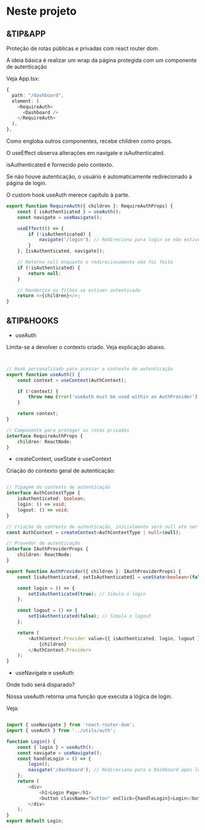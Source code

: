 # Neste projeto

## &TIP&APP

Proteção de rotas públicas e privadas com react router dom.

A ideia básica é realizar um wrap da página protegida com um componente de autenticação

Veja App.tsx:

```ts
{
  path: "/dashboard",
  element: (
    <RequireAuth>
      <Dashboard />
    </RequireAuth>
  ),
},
```

Como engloba outros componentes, recebe children como props.

O useEffect observa alterações em navigate e isAuthenticated.

isAuthenticated é fornecido pelo contexto.

Se não houve autenticação, o usuário é automaticamente redirecionado à página de login.

O custom hook useAuth merece capítulo à parte.

```ts
export function RequireAuth({ children }: RequireAuthProps) {
    const { isAuthenticated } = useAuth();
    const navigate = useNavigate();

    useEffect(() => {
        if (!isAuthenticated) {
            navigate('/login'); // Redireciona para login se não estiver autenticado
        }
    }, [isAuthenticated, navigate]);

    // Retorna null enquanto o redirecionamento não foi feito
    if (!isAuthenticated) {
        return null;
    }

    // Renderiza os filhos se estiver autenticado
    return <>{children}</>;
}

```

## &TIP&HOOKS

- useAuth

Limita-se a devolver o contexto criado. Veja explicação abaixo.

```ts


// Hook personalizado para acessar o contexto de autenticação
export function useAuth() {
    const context = useContext(AuthContext);

    if (!context) {
        throw new Error('useAuth must be used within an AuthProvider');
    }

    return context;
}

// Componente para proteger as rotas privadas
interface RequireAuthProps {
    children: ReactNode;
}
```

- createContext, useState e useContext

Criação do contexto geral de autenticação:

```ts

// Tipagem do contexto de autenticação
interface AuthContextType {
    isAuthenticated: boolean;
    login: () => void;
    logout: () => void;
}

// Criação do contexto de autenticação, inicialmente será null até ser definido
const AuthContext = createContext<AuthContextType | null>(null);

// Provedor de autenticação
interface IAuthProviderProps {
    children: ReactNode;
}

export function AuthProvider({ children }: IAuthProviderProps) {
    const [isAuthenticated, setIsAuthenticated] = useState<boolean>(false); // Estado de autenticação

    const login = () => {
        setIsAuthenticated(true); // Simula o login
    };

    const logout = () => {
        setIsAuthenticated(false); // Simula o logout
    };

    return (
        <AuthContext.Provider value={{ isAuthenticated, login, logout }}>
            {children}
        </AuthContext.Provider>
    );
}
```

- useNavigate e useAuth

Onde tudo será disparado?

Nossa useAuth retorna uma função que executa a lógica de login.

Veja:

```ts

import { useNavigate } from 'react-router-dom';
import { useAuth } from '../utils/auth';

function Login() {
    const { login } = useAuth();
    const navigate = useNavigate();
    const handleLogin = () => {
        login();
        navigate('/dashboard'); // Redireciona para o Dashboard após login
    };
    return (
        <div>
            <h1>Login Page</h1>
            <button className="button" onClick={handleLogin}>Login</button>
        </div>
    );
}
export default Login;
```
